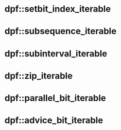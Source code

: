<!-- # Iterables {#iterables} -->

# dpf::setbit_index_iterable

# dpf::subsequence_iterable

# dpf::subinterval_iterable

# dpf::zip_iterable

# dpf::parallel_bit_iterable

# dpf::advice_bit_iterable